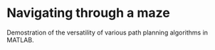 # Navigating through a maze
Demostration of the versatility of various path planning algorithms in MATLAB.


